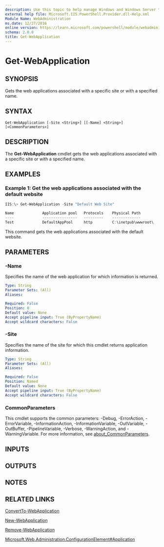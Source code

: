 ```yaml
---
description: Use this topic to help manage Windows and Windows Server technologies with Windows PowerShell.
external help file: Microsoft.IIS.PowerShell.Provider.dll-Help.xml
Module Name: WebAdministration
ms.date: 12/27/2016
online version: https://learn.microsoft.com/powershell/module/webadministration/get-webapplication?view=windowsserver2016-ps&wt.mc_id=ps-gethelp
schema: 2.0.0
title: Get-WebApplication
---
```


# Get-WebApplication

## SYNOPSIS
Gets the web applications associated with a specific site or with a specified name.

## SYNTAX

```
Get-WebApplication [-Site <String>] [[-Name] <String>] [<CommonParameters>]
```

## DESCRIPTION
The **Get-WebApplication** cmdlet gets the web applications associated with a specific site or with a specified name.

## EXAMPLES

### Example 1: Get the web applications associated with the default website
```powershell
IIS:\> Get-WebApplication -Site "Default Web Site"

Name             Application pool   Protocols    Physical Path
----             ----------------   ---------    -------------
Test             DefaultAppPool     http         C:\inetpub\wwwroot\
```

This command gets the web applications associated with the default website.

## PARAMETERS

### -Name
Specifies the name of the web application for which information is returned.

```yaml
Type: String
Parameter Sets: (All)
Aliases: 

Required: False
Position: 0
Default value: None
Accept pipeline input: True (ByPropertyName)
Accept wildcard characters: False
```

### -Site
Specifies the name of the site for which this cmdlet returns application information.

```yaml
Type: String
Parameter Sets: (All)
Aliases: 

Required: False
Position: Named
Default value: None
Accept pipeline input: True (ByPropertyName)
Accept wildcard characters: False
```

### CommonParameters
This cmdlet supports the common parameters: -Debug, -ErrorAction, -ErrorVariable, -InformationAction, -InformationVariable, -OutVariable, -OutBuffer, -PipelineVariable, -Verbose, -WarningAction, and -WarningVariable. For more information, see [about_CommonParameters](https://go.microsoft.com/fwlink/?LinkID=113216).

## INPUTS

## OUTPUTS

## NOTES

## RELATED LINKS

[ConvertTo-WebApplication](./ConvertTo-WebApplication.md)

[New-WebApplication](./New-WebApplication.md)

[Remove-WebApplication](./Remove-WebApplication.md)

[Microsoft.Web.Administration.ConfigurationElement#Application](/dotnet/api/microsoft.web.administration.application?view=iis-dotnet)
